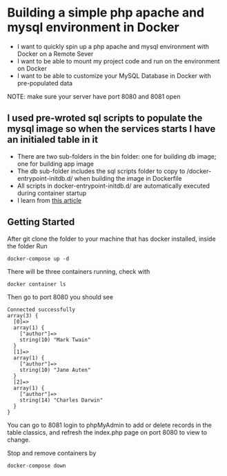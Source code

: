 # Building a simple php apache and mysql environment in Docker

 * I want to quickly spin up a php apache and mysql environment with Docker on a Remote Sever
 * I want to be able to mount my project code and run on the environment on Docker
 * I want to be able to customize your MySQL Database in Docker with pre-populated data
 
 NOTE: make sure your server have port 8080 and 8081 open
 
## I used pre-wroted sql scripts to populate the mysql image so when the services starts I have an initialed table in it

 * There are two sub-folders in the bin folder: one for building db image; one for building app image
 * The db sub-folder includes the sql scripts folder to copy to /docker-entrypoint-initdb.d/ when building the image in Dockerfile
 * All scripts in docker-entrypoint-initdb.d/ are automatically executed during container startup
 * I learn from [this article](https://medium.com/better-programming/customize-your-mysql-database-in-docker-723ffd59d8fb)

## Getting Started
After git clone the folder to your machine that has docker installed, inside the folder Run 	
```shell
docker-compose up -d
```

There will be three containers running, check with 
```
docker container ls
```

Then go to port 8080 you should see
```
Connected successfully
array(3) {
  [0]=>
  array(1) {
    ["author"]=>
    string(10) "Mark Twain"
  }
  [1]=>
  array(1) {
    ["author"]=>
    string(10) "Jane Auten"
  }
  [2]=>
  array(1) {
    ["author"]=>
    string(14) "Charles Darwin"
  }
}
```
You can go to 8081 login to phpMyAdmin to add or delete records in the table classics, and refresh the index.php page on port 8080 to view to change.

Stop and remove containers by 
```
docker-compose down
```



